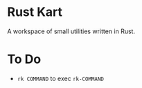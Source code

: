 # Rust Kart

A workspace of small utilities written in Rust.

# To Do

* `rk COMMAND` to exec `rk-COMMAND`
